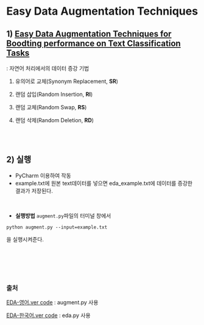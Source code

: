 # Easy Data Augmentation Techniques
## 1) [**Easy Data Augmentation** Techniques for Boodting performance on Text Classification Tasks](https://arxiv.org/pdf/1901.11196.pdf)
 : 자연어 처리에서의 데이터 증강 기법

1. 유의어로 교체(Synonym Replacement, **SR**)

2. 랜덤 삽입(Random Insertion, **RI**)

3. 랜덤 교체(Random Swap, **RS**)

4. 랜덤 삭제(Random Deletion, **RD**)

</br></br>


## 2) 실행
- PyCharm 이용하여 작동
- example.txt에 원본 text데이터를 넣으면 eda_example.txt에 데이터를 증강한 결과가 저장된다.
</br>

- **실행방법**
`augment.py`파일의 터미널 창에서 
```
python augment.py --input=example.txt
```
을 실행시켜준다.

</br></br></br></br>

### 출처
[EDA-영어.ver code](https://github.com/jasonwei20/eda_nlp/blob/master/README.md)
 : augment.py 사용
 
[EDA-한국어.ver code](https://github.com/catSirup/KorEDA/blob/master/eda.py)
 : eda.py 사용
